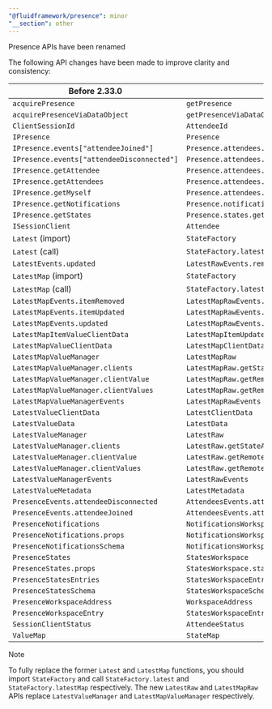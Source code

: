 ```yaml
---
"@fluidframework/presence": minor
"__section": other
---
```

Presence APIs have been renamed

The following API changes have been made to improve clarity and consistency:

| Before 2.33.0 | 2.33.0 |
|----------|-----|
| `acquirePresence` | `getPresence` |
| `acquirePresenceViaDataObject` | `getPresenceViaDataObject` |
| `ClientSessionId` | `AttendeeId` |
| `IPresence` | `Presence` |
| `IPresence.events["attendeeJoined"]` | `Presence.attendees.events["attendeeConnected"]` |
| `IPresence.events["attendeeDisconnected"]` | `Presence.attendees.events["attendeeDisconnected"]` |
| `IPresence.getAttendee` | `Presence.attendees.getAttendee` |
| `IPresence.getAttendees` | `Presence.attendees.getAttendees` |
| `IPresence.getMyself` | `Presence.attendees.getMyself` |
| `IPresence.getNotifications` | `Presence.notifications.getWorkspace` |
| `IPresence.getStates` | `Presence.states.getWorkspace` |
| `ISessionClient` | `Attendee` |
| `Latest` (import) | `StateFactory` |
| `Latest` (call) | `StateFactory.latest` |
| `LatestEvents.updated` | `LatestRawEvents.remoteUpdated` |
| `LatestMap` (import) | `StateFactory` |
| `LatestMap` (call) | `StateFactory.latestMap` |
| `LatestMapEvents.itemRemoved` | `LatestMapRawEvents.remoteItemRemoved` |
| `LatestMapEvents.itemUpdated` | `LatestMapRawEvents.remoteItemUpdated` |
| `LatestMapEvents.updated` | `LatestMapRawEvents.remoteUpdated` |
| `LatestMapItemValueClientData` | `LatestMapItemUpdatedClientData` |
| `LatestMapValueClientData` | `LatestMapClientData` |
| `LatestMapValueManager` | `LatestMapRaw` |
| `LatestMapValueManager.clients` | `LatestMapRaw.getStateAttendees` |
| `LatestMapValueManager.clientValue` | `LatestMapRaw.getRemote` |
| `LatestMapValueManager.clientValues` | `LatestMapRaw.getRemotes` |
| `LatestMapValueManagerEvents` | `LatestMapRawEvents` |
| `LatestValueClientData` | `LatestClientData` |
| `LatestValueData` | `LatestData` |
| `LatestValueManager` | `LatestRaw` |
| `LatestValueManager.clients` | `LatestRaw.getStateAttendees` |
| `LatestValueManager.clientValue` | `LatestRaw.getRemote` |
| `LatestValueManager.clientValues` | `LatestRaw.getRemotes` |
| `LatestValueManagerEvents` | `LatestRawEvents` |
| `LatestValueMetadata` | `LatestMetadata` |
| `PresenceEvents.attendeeDisconnected` | `AttendeesEvents.attendeeDisconnected`|
| `PresenceEvents.attendeeJoined` | `AttendeesEvents.attendeeConnected`|
| `PresenceNotifications` | `NotificationsWorkspace` |
| `PresenceNotifications.props` | `NotificationsWorkspace.notifications` |
| `PresenceNotificationsSchema` | `NotificationsWorkspaceSchema` |
| `PresenceStates` | `StatesWorkspace` |
| `PresenceStates.props` | `StatesWorkspace.states` |
| `PresenceStatesEntries` | `StatesWorkspaceEntries` |
| `PresenceStatesSchema` | `StatesWorkspaceSchema` |
| `PresenceWorkspaceAddress` | `WorkspaceAddress` |
| `PresenceWorkspaceEntry` | `StatesWorkspaceEntry` |
| `SessionClientStatus` | `AttendeeStatus` |
| `ValueMap` | `StateMap` |

> [!NOTE]
> To fully replace the former `Latest` and `LatestMap` functions, you should import `StateFactory` and call `StateFactory.latest` and `StateFactory.latestMap` respectively. The new `LatestRaw` and `LatestMapRaw` APIs replace `LatestValueManager` and `LatestMapValueManager` respectively.
